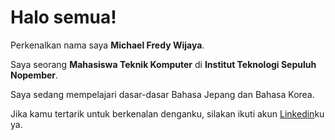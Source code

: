 <!--
### Hi there 👋

**michaelfw/michaelfw** is a ✨ _special_ ✨ repository because its `README.md` (this file) appears on your GitHub profile.

Here are some ideas to get you started:

- 🔭 I’m currently working on ...
- 🌱 I’m currently learning ...
- 👯 I’m looking to collaborate on ...
- 🤔 I’m looking for help with ...
- 💬 Ask me about ...
- 📫 How to reach me: ...
- 😄 Pronouns: ...
- ⚡ Fun fact: ...
-->
# Halo semua! 

Perkenalkan nama saya **Michael Fredy Wijaya**.  

Saya seorang **Mahasiswa Teknik Komputer** di **Institut Teknologi Sepuluh Nopember**.  

Saya sedang mempelajari dasar-dasar Bahasa Jepang dan Bahasa Korea.  

Jika kamu tertarik untuk berkenalan denganku, silakan ikuti akun [Linkedin](https://www.linkedin.com/in/michael-fredy-wijaya-0b69741b2/)ku ya.
